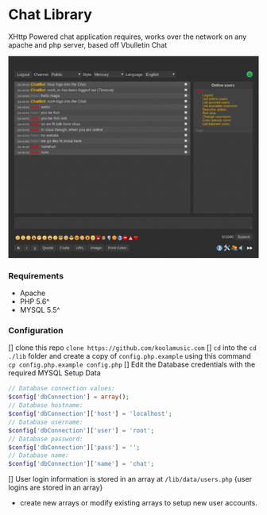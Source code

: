 # Chat Library 

XHttp Powered chat application requires, works over the network on any apache and php server, based off Vbulletin Chat

![screenshot](./img/screen.png)




### Requirements 
- Apache
- PHP 5.6^
- MYSQL 5.5^




### Configuration
[] clone this repo `clone https://github.com/koolamusic.com`
[] `cd` into the `cd ./lib` folder and create a copy of `config.php.example` using this command `cp config.php.example config.php`
[] Edit the Database credentials with the required MYSQL Setup Data 


```php 
// Database connection values:
$config['dbConnection'] = array();
// Database hostname:
$config['dbConnection']['host'] = 'localhost';
// Database username:
$config['dbConnection']['user'] = 'root';
// Database password:
$config['dbConnection']['pass'] = '';
// Database name:
$config['dbConnection']['name'] = 'chat';

```


[] User login information is stored in an array at `/lib/data/users.php` {user logins are stored in an array}
- create new arrays or modify existing arrays to setup new user accounts.





